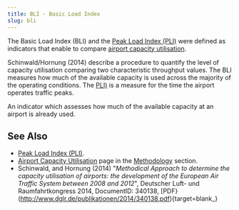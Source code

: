 ```yaml
---
title: BLI - Basic Load Index
slug: bli
---
```



The Basic Load Index (BLI) and the [Peak Load Index (PLI)](pli.md) were defined 
as indicators that enable to compare
[airport capacity utilisation](/methodology/airport-capacity-utilisation.html).

Schinwald/Hornung (2014) describe a procedure to quantify the level of capacity
utilisation comparing two characteristic throughput values.
The BLI measures how much of the available capacity is used across the majority
of the operating conditions.
The [PLI)](pli.md) is a measure for the time the airport operates traffic peaks.

An indicator which assesses how much of the available capacity at an airport is
already used.

## See Also

* [Peak Load Index (PLI)](pli.md).
* [Airport Capacity Utilisation](/methodology/airport-capacity-utilisation.html) page in the [Methodology](/methodology/) section.
* Schinwald, and Hornung (2014) "_Methodical Approach to determine the capacity utilisation of airports: the development of the European Air Traffic System between 2008 and 2012_", Deutscher Luft- und Raumfahrtkongress 2014, DocumentID: 340138, [PDF}(http://www.dglr.de/publikationen/2014/340138.pdf){target=blank_}
